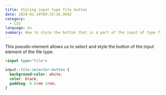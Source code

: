 ```yaml
---
title: Styling input type file button
date: 2024-01-14T09:33:36.994Z
category:
  - CSS
language: en
summary: How to style the button that is a part of the input of type file. 
---
```

This pseudo-element allows us to select and style the button of the input element of the file type. 

```html
<input type="file">
```

```css
input::file-selector-button {
  background-color: white;
  color: black;
  padding: 0.5rem 1rem;
}
```
